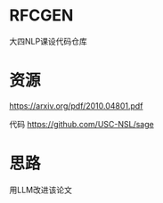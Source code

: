 # RFCGEN
大四NLP课设代码仓库

# 资源
https://arxiv.org/pdf/2010.04801.pdf

代码 https://github.com/USC-NSL/sage

# 思路
用LLM改进该论文
